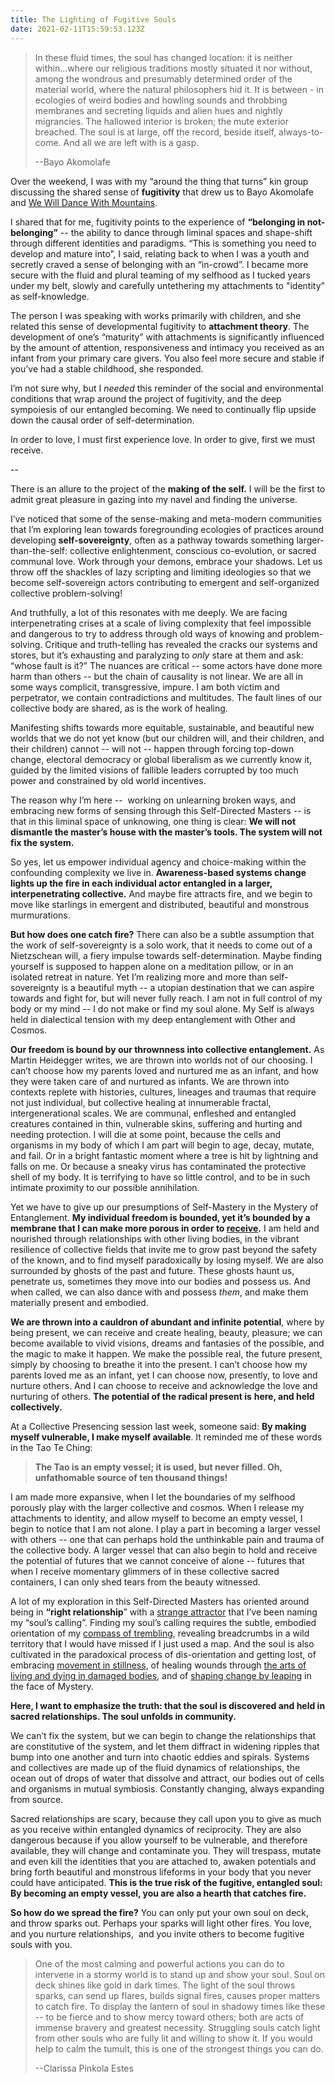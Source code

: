```yaml
---
title: The Lighting of Fugitive Souls
date: 2021-02-11T15:59:53.123Z
---
```

> In these fluid times, the soul has changed location: it is neither within...where our religious traditions mostly situated it nor without, among the wondrous and presumably determined order of the material world, where the natural philosophers hid it. It is between - in ecologies of weird bodies and howling sounds and throbbing membranes and secreting liquids and alien hues and nightly migrancies. The hallowed interior is broken; the mute exterior breached. The soul is at large, off the record, beside itself, always-to-come. And all we are left with is a gasp.
>
> \--Bayo Akomolafe 

Over the weekend, I was with my “around the thing that turns” kin group discussing the shared sense of **fugitivity** that drew us to Bayo Akomolafe and [We Will Dance With Mountains](https://course.bayoakomolafe.net/). 

I shared that for me, fugitivity points to the experience of **“belonging in not-belonging”** -- the ability to dance through liminal spaces and shape-shift through different identities and paradigms. “This is something you need to develop and mature into”, I said, relating back to when I was a youth and secretly craved a sense of belonging with an “in-crowd”. I became more secure with the fluid and plural teaming of my selfhood as I tucked years under my belt, slowly and carefully untethering my attachments to "identity” as self-knowledge. 

The person I was speaking with works primarily with children, and she related this sense of developmental fugitivity to **attachment theory**. The development of one’s “maturity” with attachments is significantly influenced by the amount of attention, responsiveness and intimacy you received as an infant from your primary care givers. You also feel more secure and stable if you’ve had a stable childhood, she responded. 

I’m not sure why, but I *needed* this reminder of the social and environmental conditions that wrap around the project of fugitivity, and the deep sympoiesis of our entangled becoming. We need to continually flip upside down the causal order of self-determination. 

In order to love, I must first experience love. In order to give, first we must receive. 

\-- 

There is an allure to the project of the **making of the self.** I will be the first to admit great pleasure in gazing into my navel and finding the universe. 

I’ve noticed that some of the sense-making and meta-modern communities that I’m exploring lean towards foregrounding ecologies of practices around developing **self-sovereignty**, often as a pathway towards something larger-than-the-self: collective enlightenment, conscious co-evolution, or sacred communal love. Work through your demons, embrace your shadows. Let us throw off the shackles of lazy scripting and limiting ideologies so that we become self-sovereign actors contributing to emergent and self-organized collective problem-solving! 

And truthfully, a lot of this resonates with me deeply. We are facing interpenetrating crises at a scale of living complexity that feel impossible and dangerous to try to address through old ways of knowing and problem-solving. Critique and truth-telling has revealed the cracks our systems and stores, but it’s exhausting and paralyzing to *only* stare at them and ask: “whose fault is it?” The nuances are critical -- some actors have done more harm than others -- but the chain of causality is not linear. We are all in some ways complicit, transgressive, impure. I am both victim and perpetrator, we contain contradictions and multitudes. The fault lines of our collective body are shared, as is the work of healing.

Manifesting shifts towards more equitable, sustainable, and beautiful new worlds that we do not yet know (but our children will, and their children, and their children) cannot -- will not -- happen through forcing top-down change, electoral democracy or global liberalism as we currently know it, guided by the limited visions of fallible leaders corrupted by too much power and constrained by old world incentives. 

The reason why I’m here --  working on unlearning broken ways, and embracing new forms of sensing through this Self-Directed Masters -- is that in this liminal space of unknowing, one thing is clear: **We will not dismantle the master’s house with the master’s tools. The system will not fix the system.** 

So yes, let us empower individual agency and choice-making within the confounding complexity we live in. **Awareness-based systems change lights up the fire in each individual actor entangled in a larger, interpenetrating collective.** And maybe fire attracts fire, and we begin to move like starlings in emergent and distributed, beautiful and monstrous murmurations.

**But how does one catch fire?** There can also be a subtle assumption that the work of self-sovereignty is a solo work, that it needs to come out of a Nietzschean will, a fiery impulse towards self-determination. Maybe finding yourself is supposed to happen alone on a meditation pillow, or in an isolated retreat in nature. Yet I’m realizing more and more than self-sovereignty is a beautiful myth -- a utopian destination that we can aspire towards and fight for, but will never fully reach. I am not in full control of my body or my mind -- I do not make or find my soul alone. My Self is always held in dialectical tension with my deep entanglement with Other and Cosmos. 

**Our freedom is bound by our thrownness into collective entanglement.** As Martin Heidegger writes, we are thrown into worlds not of our choosing. I can’t choose how my parents loved and nurtured me as an infant, and how they were taken care of and nurtured as infants. We are thrown into contexts replete with histories, cultures, lineages and traumas that require not just individual, but collective healing at innumerable fractal, intergenerational scales. We are communal, enfleshed and entangled creatures contained in thin, vulnerable skins, suffering and hurting and needing protection. I will die at some point, because the cells and organisms in my body of which I am part will begin to age, decay, mutate, and fail. Or in a bright fantastic moment where a tree is hit by lightning and falls on me. Or because a sneaky virus has contaminated the protective shell of my body. It is terrifying to have so little control, and to be in such intimate proximity to our possible annihilation.

Yet we have to give up our presumptions of Self-Mastery in the Mystery of Entanglement. **My individual freedom is bounded, yet it’s bounded by a membrane that I can make more porous in order to [receive](https://cherylhsu.ca/post/2021-02-08-loosening-my-fingers-around-abundance/).** I am held and nourished through relationships with other living bodies, in the vibrant resilience of collective fields that invite me to grow past beyond the safety of the known, and to find myself paradoxically by losing myself. We are also surrounded by ghosts of the past and future. These ghosts haunt us, penetrate us, sometimes they move into our bodies and possess us. And when called, we can also dance with and possess *them*, and make them materially present and embodied. 

**We are thrown into a cauldron of abundant and infinite potential**, where by being present, we can receive and create healing, beauty, pleasure; we can become available to vivid visions, dreams and fantasies of the possible, and the magic to make it happen. We make the possible real, the future present, simply by choosing to breathe it into the present. I can’t choose how my parents loved me as an infant, yet I can choose now, presently, to love and nurture others. And I can choose to receive and acknowledge the love and nurturing of others. **The potential of the radical present is** **here, and held collectively.** 

At a Collective Presencing session last week, someone said: **By making myself vulnerable, I make myself available**. It reminded me of these words in the Tao Te Ching: 

> **The Tao is an empty vessel; it is used, but never filled. Oh, unfathomable source of ten thousand things!**

I am made more expansive, when I let the boundaries of my selfhood porously play with the larger collective and cosmos. When I release my attachments to identity, and allow myself to become an empty vessel, I begin to notice that I am not alone. I play a part in becoming a larger vessel with others -- one that can perhaps hold the unthinkable pain and trauma of the collective body. A larger vessel that can also begin to hold and receive the potential of futures that we cannot conceive of alone -- futures that when I receive momentary glimmers of in these collective sacred containers, I can only shed tears from the beauty witnessed.

A lot of my exploration in this Self-Directed Masters has oriented around being in **“right relationship**” with a [strange attractor](https://cherylhsu.ca/post/2020-11-18-becoming-strange-attractor/) that I’ve been naming my “soul’s calling”. Finding my soul’s calling requires the subtle, embodied orientation of my [compass of trembling](https://cherylhsu.ca/post/2021-01-10-the-compass-of-trembling/), revealing breadcrumbs in a wild territory that I would have missed if I just used a map. And the soul is also cultivated in the paradoxical process of dis-orientation and getting lost, of embracing [movement in stillness](https://cherylhsu.ca/post/2020-12-22-a-tiny-dance-in-stillness/), of healing wounds through [the arts of living and dying in damaged bodies](https://cherylhsu.ca/post/2020-12-08-the-arts-of-living-and-dying-in-damaged-bodies/), and of [shaping change by leaping](https://cherylhsu.ca/post/2021-01-06-shaping-change-and-creating-new-worlds/) in the face of Mystery. 

**Here, I want to emphasize the truth: that the soul is discovered and held in sacred relationships. The soul unfolds in community.** 

We can’t fix the system, but we can begin to change the relationships that are constitutive of the system, and let them diffract in widening ripples that bump into one another and turn into chaotic eddies and spirals. Systems and collectives are made up of the fluid dynamics of relationships, the ocean out of drops of water that dissolve and attract, our bodies out of cells and organisms in mutual symbiosis. Constantly changing, always expanding from source. 

Sacred relationships are scary, because they call upon you to give as much as you receive within entangled dynamics of reciprocity. They are also dangerous because if you allow yourself to be vulnerable, and therefore available, they will change and contaminate you. They will trespass, mutate and even kill the identities that you are attached to, awaken potentials and bring forth beautiful and monstrous lifeforms in your body that you never could have anticipated. **This is the true risk of the fugitive, entangled soul: By becoming an empty vessel, you are also a hearth that catches fire.** 

**So how do we spread the fire?** You can only put your own soul on deck, and throw sparks out. Perhaps your sparks will light other fires. You love, and you nurture relationships,  and you invite others to become fugitive souls with you. 

> One of the most calming and powerful actions you can do to intervene in a stormy world is to stand up and show your soul. Soul on deck shines like gold in dark times. The light of the soul throws sparks, can send up flares, builds signal fires, causes proper matters to catch fire. To display the lantern of soul in shadowy times like these -- to be fierce and to show mercy toward others; both are acts of immense bravery and greatest necessity. Struggling souls catch light from other souls who are fully lit and willing to show it. If you would help to calm the tumult, this is one of the strongest things you can do.
>
> \--Clarissa Pinkola Estes